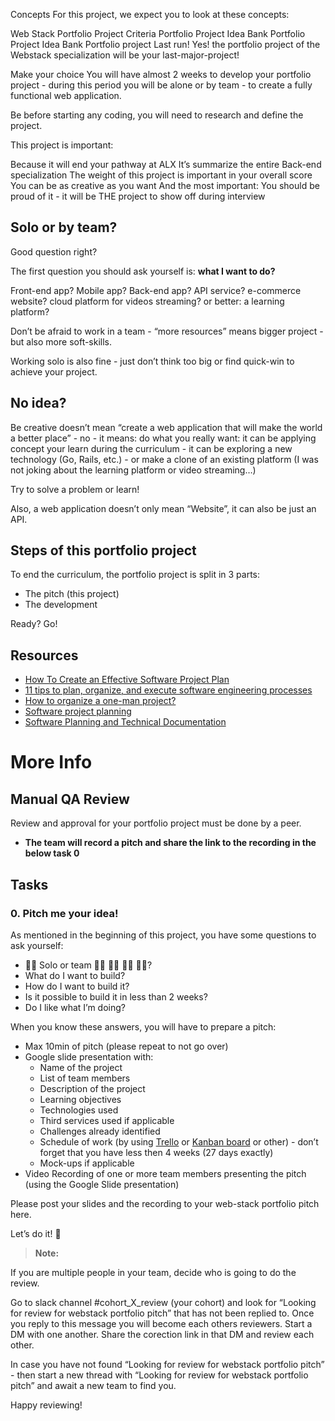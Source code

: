Concepts
For this project, we expect you to look at these concepts:

Web Stack Portfolio Project Criteria
Portfolio Project Idea Bank
Portfolio Project Idea Bank
Portfolio project
Last run!
Yes! the portfolio project of the Webstack specialization will be your last-major-project!

Make your choice
You will have almost 2 weeks to develop your portfolio project - during this period you will be alone or by team - to create a fully functional web application.

Be before starting any coding, you will need to research and define the project.

This project is important:

Because it will end your pathway at ALX
It’s summarize the entire Back-end specialization
The weight of this project is important in your overall score
You can be as creative as you want
And the most important: You should be proud of it - it will be THE project to show off during interview

## Solo or by team?

Good question right?

The first question you should ask yourself is: **what I want to do?**

Front-end app? Mobile app? Back-end app? API service? e-commerce website? cloud platform for videos streaming? or better: a learning platform?

Don’t be afraid to work in a team - “more resources” means bigger project - but also more soft-skills.

Working solo is also fine - just don’t think too big or find quick-win to achieve your project.

## No idea?

Be creative doesn’t mean “create a web application that will make the world a better place” - no - it means: do what you really want: it can be applying concept your learn during the curriculum - it can be exploring a new technology (Go, Rails, etc.) - or make a clone of an existing platform (I was not joking about the learning platform or video streaming…)

Try to solve a problem or learn!

Also, a web application doesn’t only mean “Website”, it can also be just an API.

## Steps of this portfolio project

To end the curriculum, the portfolio project is split in 3 parts:

- The pitch (this project)
- The development

Ready? Go!

## Resources
- [How To Create an Effective Software Project Plan](https://www.indeed.com/career-advice/career-development/software-project-plan)
- [11 tips to plan, organize, and execute software engineering processes](https://www.teamwork.com/blog/software-engineering-processes/)
- [How to organize a one-man project?](https://softwareengineering.stackexchange.com/questions/98101/how-to-organize-a-one-man-project)
- [Software project planning](https://www.youtube.com/watch?v=X6CkWPjLkhg)
- [Software Planning and Technical Documentation](https://www.youtube.com/watch?v=2qlcY9LkFik)

# More Info

## Manual QA Review

Review and approval for your portfolio project must be done by a peer.

- **The team will record a pitch and share the link to the recording in the below task 0**

## Tasks

### 0. Pitch me your idea!

As mentioned in the beginning of this project, you have some questions to ask yourself:

- 👨‍💻 Solo or team 👩‍💻 👨‍💻 👩‍💻 👨‍💻?
- What do I want to build?
- How do I want to build it?
- Is it possible to build it in less than 2 weeks?
- Do I like what I’m doing?

When you know these answers, you will have to prepare a pitch:

- Max 10min of pitch (please repeat to not go over)
- Google slide presentation with:
    - Name of the project
    - List of team members
    - Description of the project
    - Learning objectives
    - Technologies used
    - Third services used if applicable
    - Challenges already identified
    - Schedule of work (by using [Trello](https://trello.com/en) or [Kanban board](https://kanbanflow.com/) or other) - don’t forget that you have less then 4 weeks (27 days exactly)
    - Mock-ups if applicable
- Video Recording of one or more team members presenting the pitch (using the Google Slide presentation)

Please post your slides and the recording to your web-stack portfolio pitch here.

Let’s do it! 💪

> **Note:**

If you are multiple people in your team, decide who is going to do the review.

Go to slack channel #cohort_X_review (your cohort) and look for “Looking for review for webstack portfolio pitch” that has not been replied to. Once you reply to this message you will become each others reviewers. Start a DM with one another. Share the corection link in that DM and review each other.

In case you have not found “Looking for review for webstack portfolio pitch” - then start a new thread with “Looking for review for webstack portfolio pitch” and await a new team to find you.

Happy reviewing!
